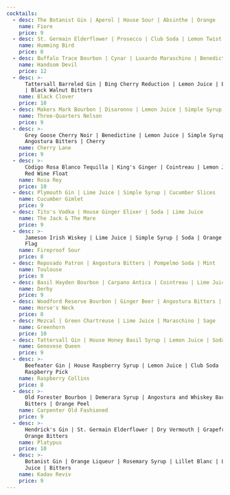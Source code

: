 ```yaml
---
cocktails:
  - desc: The Botanist Gin | Aperol | House Sour | Absinthe | Orange
    name: Fiore
    price: 9
  - desc: St. Germain Elderflower | Prosecco | Club Soda | Lemon Twist
    name: Humming Bird
    price: 8
  - desc: Buffalo Trace Bourbon | Cynar | Luxardo Maraschino | Benedictine
    name: Handsom Devil
    price: 12
  - desc: >-
      Tattersall Barreled Gin | Bing Cherry Reduction | Lemon Juice | Egg White
      | Black Walnut Bitters
    name: Black Clover
    price: 10
  - desc: Makers Mark Bourbon | Disaronno | Lemon Juice | Simple Syrup | Egg White
    name: Three-Quarters Nelson
    price: 9
  - desc: >-
      Grey Goose Cherry Noir | Benedictine | Lemon Juice | Simple Syrup |
      Angostura Bitters | Cherry
    name: Cherry Lane
    price: 9
  - desc: >-
      Còdigo Rosa Blanco Tequilla | King's Ginger | Cointreau | Lemon Juice |
      Red Wine Float
    name: Rosa Rey
    price: 10
  - desc: Plymouth Gin | Lime Juice | Simple Syrup | Cucumber Slices
    name: Cucumber Gimlet
    price: 9
  - desc: Tito's Vodka | House Ginger Elixer | Soda | Lime Juice
    name: The Jack & The Mare
    price: 9
  - desc: >-
      Jameson Irish Wiskey | Lime Juice | Simple Syrup | Soda | Orange Cherry
      Flag
    name: Fireproof Sour
    price: 8
  - desc: Reposado Patron | Angostura Bitters | Pompelmo Soda | Mint
    name: Toulouse
    price: 9
  - desc: Basil Hayden Bourbon | Carpano Antica | Cointreau | Lime Juice
    name: Derby
    price: 9
  - desc: Woodford Reserve Bourbon | Ginger Beer | Angostura Bitters | Lemon Twist
    name: Horse's Neck
    price: 8
  - desc: Mezcal | Green Chartreuse | Lime Juice | Maraschino | Sage
    name: Greenhorn
    price: 10
  - desc: Tattersall Gin | House Honey Basil Syrup | Lemon Juice | Soda | Basil
    name: Genovese Queen
    price: 9
  - desc: >-
      Beefeater Gin | House Raspberry Syrup | Lemon Juice | Club Soda |
      Raspberry Pick
    name: Raspberry Collins
    price: 8
  - desc: >-
      Old Forester Bourbon | Demerara Syrup | Angostura and Whiskey Barrel-Aged
      Bitters | Orange Peel
    name: Carpenter Old Fashioned
    price: 9
  - desc: >-
      Hendrick's Gin | St. Germain Elderflower | Dry Vermouth | Grapefruit |
      Orange Bitters
    name: Platypus
    price: 10
  - desc: >-
      Botanist Gin | Orange Liqueur | Rosemary Syrup | Lillet Blanc | Lemon
      Juice | Bitters
    name: Kadav Reviv
    price: 9
---
```


